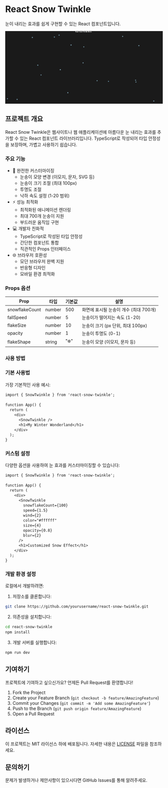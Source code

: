 # React Snow Twinkle

눈이 내리는 효과를 쉽게 구현할 수 있는 React 컴포넌트입니다.

![React Snow Twinkle Demo](./examples/demo.gif)

## 프로젝트 개요

React Snow Twinkle은 웹사이트나 웹 애플리케이션에 아름다운 눈 내리는 효과를 추가할 수 있는 React 컴포넌트 라이브러리입니다. TypeScript로 작성되어 타입 안정성을 보장하며, 가볍고 사용하기 쉽습니다.

### 주요 기능
- 🎨 완전한 커스터마이징
  - 눈송이 모양 변경 (이모지, 문자, SVG 등)
  - 눈송이 크기 조절 (최대 100px)
  - 투명도 조절
  - 낙하 속도 설정 (1-20 범위)
- ⚡ 성능 최적화
  - 최적화된 애니메이션 렌더링
  - 최대 700개 눈송이 지원
  - 부드러운 움직임 구현
- 💻 개발자 친화적
  - TypeScript로 작성된 타입 안정성
  - 간단한 컴포넌트 통합
  - 직관적인 Props 인터페이스
- 🌐 브라우저 호환성
  - 모던 브라우저 완벽 지원
  - 반응형 디자인
  - 모바일 환경 최적화

### Props 옵션
| Prop | 타입 | 기본값 | 설명 |
|------|------|--------|------|
| snowflakeCount | number | 500 | 화면에 표시될 눈송이 개수 (최대 700개) |
| fallSpeed | number | 5 | 눈송이가 떨어지는 속도 (1-20) |
| flakeSize | number | 10 | 눈송이 크기 (px 단위, 최대 100px) |
| opacity | number | 1 | 눈송이 투명도 (0-1) |
| flakeShape | string | "❄️" | 눈송이 모양 (이모지, 문자 등) |

### 사용 방법

### 기본 사용법

가장 기본적인 사용 예시:

```tsx
import { SnowTwinkle } from 'react-snow-twinkle';

function App() {
  return (
    <div>
      <SnowTwinkle />
      <h1>My Winter Wonderland</h1>
    </div>
  );
}
```

### 커스텀 설정

다양한 옵션을 사용하여 눈 효과를 커스터마이징할 수 있습니다:

```tsx
import { SnowTwinkle } from 'react-snow-twinkle';

function App() {
  return (
    <div>
      <SnowTwinkle 
        snowflakeCount={100}
        speed={1.5}
        wind={2}
        color="#ffffff"
        size={4}
        opacity={0.8}
        blur={2}
      />
      <h1>Customized Snow Effect</h1>
    </div>
  );
}
```

### 개발 환경 설정

로컬에서 개발하려면:

1. 저장소를 클론합니다:
```bash
git clone https://github.com/yourusername/react-snow-twinkle.git
```

2. 의존성을 설치합니다:
```bash
cd react-snow-twinkle
npm install
```

3. 개발 서버를 실행합니다:
```bash
npm run dev
```

## 기여하기

프로젝트에 기여하고 싶으신가요? 언제든 Pull Request를 환영합니다!

1. Fork the Project
2. Create your Feature Branch (`git checkout -b feature/AmazingFeature`)
3. Commit your Changes (`git commit -m 'Add some AmazingFeature'`)
4. Push to the Branch (`git push origin feature/AmazingFeature`)
5. Open a Pull Request

## 라이선스

이 프로젝트는 MIT 라이선스 하에 배포됩니다. 자세한 내용은 [LICENSE](LICENSE) 파일을 참조하세요.

## 문의하기

문제가 발생하거나 제안사항이 있으시다면 GitHub Issues를 통해 알려주세요.

